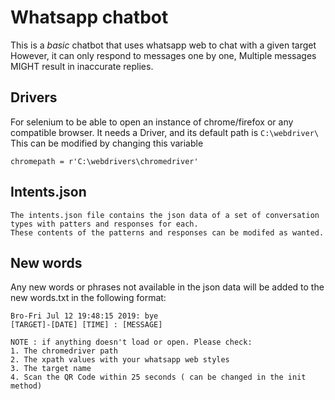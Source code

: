# Whatsapp chatbot

This is a _basic_ chatbot that uses whatsapp web to chat with a given target
However, it can only respond to messages one by one, Multiple messages MIGHT result in inaccurate replies.

## Drivers

For selenium to be able to open an instance of chrome/firefox or any compatible browser. It needs a Driver, and its default path is `C:\webdriver\`
This can be modified by changing this variable

```
chromepath = r'C:\webdrivers\chromedriver'
```

## Intents.json

```
The intents.json file contains the json data of a set of conversation types with patters and responses for each.
These contents of the patterns and responses can be modifed as wanted. 
```

## New words

Any new words or phrases not available in the json data will be added to the new words.txt in the following format:

```
Bro-Fri Jul 12 19:48:15 2019: bye
[TARGET]-[DATE] [TIME] : [MESSAGE]
```

```
NOTE : if anything doesn't load or open. Please check:
1. The chromedriver path
2. The xpath values with your whatsapp web styles
3. The target name
4. Scan the QR Code within 25 seconds ( can be changed in the init method)
```
